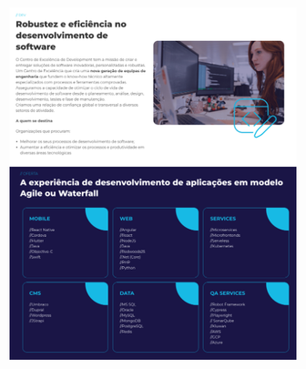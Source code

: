 ![Alt text](https://github.com/decskill-boost/.github/blob/main/profile/image-1.png)
![Alt text](https://github.com/decskill-boost/.github/blob/main/profile/image.png)
